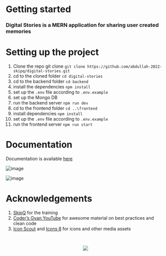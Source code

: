 # Getting started

### Digital Stories is a MERN application for sharing user created memories

# Setting up the project

1. Clone the repo git clone `git clone https://github.com/abdullah-2022-skipq/digital-stories.git`
2. cd to the cloned folder `cd digital-stories`
3. cd to the backend folder `cd backend`
4. install the dependencies `npm install`
5. set up the `.env` file according to `.env.example`
6. set up the Mongo DB 
7. run the backend server `npm run dev`
8. cd to the frontend folder `cd ..\frontend`
9. install dependencies `npm install`
10. set up the `.env` file according to `.env.example`
11. run the frontend server `npm run start`

# Documentation
Documentation is available [here](https://www.notion.so/Documentation-Digital-Stories-7d0419baaff84814a072110aea7a7a70)


![image](https://user-images.githubusercontent.com/111970567/214354455-351317f3-f01a-49d1-8e3a-7e33e927c490.png)

![image](https://user-images.githubusercontent.com/111970567/214356118-d5be3842-3d45-4dc5-b910-497c1b5a9001.png)

# Acknowledgements

1. [SkipQ](https://www.skipq.org) for the training 
2. [Coder’s Gyan YouTube](https://www.youtube.com/channel/UCo9xTRmg1SqQ5JSsA2fAgJw) for awesome material on best practices and clean code
3. [Icon Scout](https://www.iconscout.com) and [Icons 8](https://icons8.com/) for icons and other media assets

<br />

<p align="center">
  <img src=https://user-images.githubusercontent.com/111970567/214841637-f169cef4-7704-42a5-a25f-f2a09f30dc95.svg />
</p>

